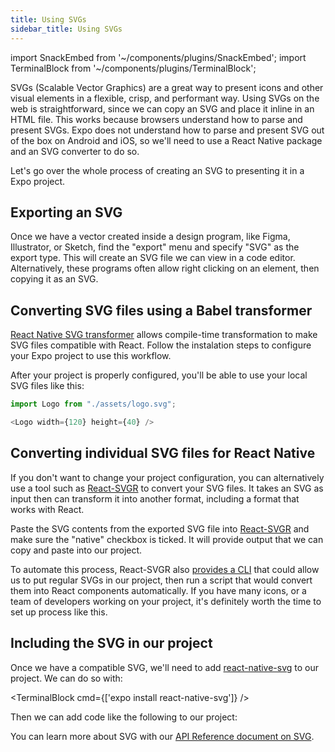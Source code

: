 ```yaml
---
title: Using SVGs
sidebar_title: Using SVGs
---
```


import SnackEmbed from '~/components/plugins/SnackEmbed';
import TerminalBlock from '~/components/plugins/TerminalBlock';

SVGs (Scalable Vector Graphics) are a great way to present icons and other visual elements in a flexible, crisp, and performant way. Using SVGs on the web is straightforward, since we can copy an SVG and place it inline in an HTML file. This works because browsers understand how to parse and present SVGs. Expo does not understand how to parse and present SVG out of the box on Android and iOS, so we'll need to use a React Native package and an SVG converter to do so.

Let's go over the whole process of creating an SVG to presenting it in a Expo project.

## Exporting an SVG

Once we have a vector created inside a design program, like Figma, Illustrator, or Sketch, find the "export" menu and specify "SVG" as the export type. This will create an SVG file we can view in a code editor. Alternatively, these programs often allow right clicking on an element, then copying it as an SVG.

## Converting SVG files using a Babel transformer

[React Native SVG transformer](https://github.com/kristerkari/react-native-svg-transformer) allows compile-time transformation to make SVG files compatible with React.
Follow the instalation steps to configure your Expo project to use this workflow.

After your project is properly configured, you'll be able to use your local SVG files like this:

```javascript
import Logo from "./assets/logo.svg";

<Logo width={120} height={40} />
```

## Converting individual SVG files for React Native

If you don't want to change your project configuration, you can alternatively use a tool such as [React-SVGR](https://react-svgr.com/playground/?native=true) to convert your SVG files. It takes an SVG as input then can transform it into another format, including a format that works with React.

Paste the SVG contents from the exported SVG file into [React-SVGR](https://react-svgr.com/playground/?native=true) and make sure the "native" checkbox is ticked. It will provide output that we can copy and paste into our project.

To automate this process, React-SVGR also [provides a CLI](https://react-svgr.com/docs/cli/) that could allow us to put regular SVGs in our project, then run a script that would convert them into React components automatically. If you have many icons, or a team of developers working on your project, it's definitely worth the time to set up process like this.

## Including the SVG in our project

Once we have a compatible SVG, we'll need to add [react-native-svg](https://github.com/react-native-svg/react-native-svg) to our project. We can do so with:

<TerminalBlock cmd={['expo install react-native-svg']} />

Then we can add code like the following to our project:

<SnackEmbed snackId="@jonsamp/react-native-svg-example" preview platform="web" />

You can learn more about SVG with our [API Reference document on SVG](/versions/latest/sdk/svg/).
